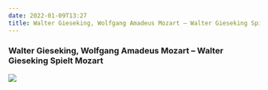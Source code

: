 ```yaml
---
date: 2022-01-09T13:27
title: Walter Gieseking, Wolfgang Amadeus Mozart – Walter Gieseking Spielt Mozart
---
```

### Walter Gieseking, Wolfgang Amadeus Mozart – Walter Gieseking Spielt Mozart
[![](https://img.discogs.com/chmyn8lyaTabegvhdZhZKnPtZdw=/fit-in/600x595/filters:strip_icc():format(jpeg):mode_rgb():quality(90)/discogs-images/R-10112712-1491833068-7154.jpeg.jpg)][1] 

[1]: https://www.discogs.com/release/10112712

